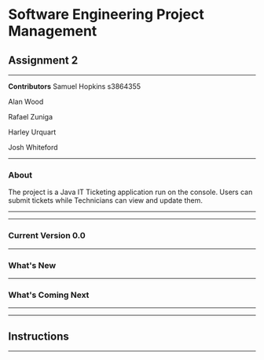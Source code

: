 # Software Engineering Project Management 

## Assignment 2
***

**Contributors** 
Samuel Hopkins s3864355  

Alan Wood  

Rafael Zuniga  

Harley Urquart  

Josh Whiteford
***

### About
The project is a Java IT Ticketing application run on the console. Users can submit tickets while Technicians can view and update them. 
*** 
***
### Current Version 0.0
***

### What's New
***

### What's Coming Next
***

***
## Instructions

***



